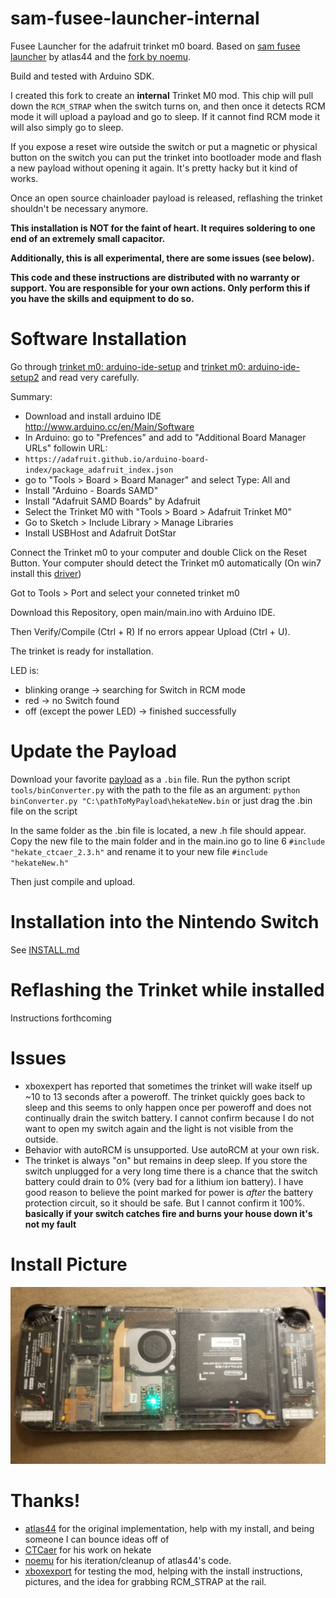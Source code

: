 

# sam-fusee-launcher-internal

Fusee Launcher for the adafruit trinket m0 board. Based on [sam fusee launcher](https://github.com/atlas44/sam-fusee-launcher) by atlas44 and the [fork by noemu](https://github.com/noemu/sam-fusee-launcher).

Build and tested with Arduino SDK.

I created this fork to create an **internal** Trinket M0 mod. This chip will
pull down the `RCM_STRAP` when the switch turns on, and then once it detects
RCM mode it will upload a payload and go to sleep. If it cannot find RCM mode
it will also simply go to sleep.

If you expose a reset wire outside the switch or put a magnetic or physical
button on the switch you can put the trinket into bootloader mode and flash a
new payload without opening it again. It's pretty hacky but it kind of works.

Once an open source chainloader payload is released, reflashing the trinket
shouldn't be necessary anymore.

**This installation is NOT for the faint of heart. It requires soldering to one
end of an extremely small capacitor.**

**Additionally, this is all experimental, there are some issues (see below).**

**This code and these instructions are distributed with no warranty or support.
You are responsible for your own actions. Only perform this if you have the
skills and equipment to do so.**

# Software Installation

Go through [trinket m0: arduino-ide-setup](https://learn.adafruit.com/adafruit-trinket-m0-circuitpython-arduino/arduino-ide-setup) and [trinket m0: arduino-ide-setup2](https://learn.adafruit.com/adafruit-trinket-m0-circuitpython-arduino/using-with-arduino-ide) and read very carefully.

Summary:
* Download and install arduino IDE http://www.arduino.cc/en/Main/Software
* In Arduino: go to "Prefences" and add to "Additional Board Manager URLs" followin URL:
*  `https://adafruit.github.io/arduino-board-index/package_adafruit_index.json`
* go to "Tools > Board > Board Manager" and select Type: All and
* Install "Arduino - Boards SAMD"
* Install "Adafruit SAMD Boards" by Adafruit
* Select the Trinket M0 with "Tools > Board > Adafruit Trinket M0"
* Go to Sketch > Include Library > Manage Libraries
* Install USBHost and Adafruit DotStar

Connect the Trinket m0 to your computer and double Click on the Reset Button.
Your computer should detect the Trinket m0 automatically (On win7 install this [driver](https://github.com/adafruit/Adafruit_Windows_Drivers/releases/download/2.2.0/adafruit_drivers_2.2.0.0.exe))

Got to Tools > Port and select your conneted trinket m0

Download this Repository, open main/main.ino with Arduino IDE.

Then Verify/Compile (Ctrl + R)
If no errors appear
Upload (Ctrl + U).

The trinket is ready for installation.

LED is:
* blinking orange -> searching for Switch in RCM mode
* red -> no Switch found
* off (except the power LED) -> finished successfully

# Update the Payload
Download your favorite [payload](https://github.com/CTCaer/hekate/releases) as a `.bin` file.
Run the python script `tools/binConverter.py` with the path to the file as an argument:
`python binConverter.py "C:\pathToMyPayload\hekateNew.bin` or just drag the .bin file on the script

In the same folder as the .bin file is located, a new .h file should appear. Copy the new file to the main folder and in the main.ino go to line 6 `#include "hekate_ctcaer_2.3.h"` and rename it to your new file `#include "hekateNew.h"`

Then just compile and upload.

# Installation into the Nintendo Switch

See [INSTALL.md](INSTALL.md)

# Reflashing the Trinket while installed

Instructions forthcoming

# Issues

* xboxexpert has reported that sometimes the trinket will wake itself up ~10 to
  13 seconds after a poweroff. The trinket quickly goes back to sleep and this
seems to only happen once per poweroff and does not continually drain the
switch battery. I cannot confirm because I do not want to open my switch again
and the light is not visible from the outside.
* Behavior with autoRCM is unsupported. Use autoRCM at your own risk.
* The trinket is always "on" but remains in deep sleep. If you store the switch
  unplugged for a very long time there is a chance that the switch battery
could drain to 0% (very bad for a lithium ion battery). I have good reason to
believe the point marked for power is *after* the battery protection circuit,
so it should be safe. But I cannot confirm it 100%. **basically if your switch
catches fire and burns your house down it's not my fault**

# Install Picture

![xboxexpert's installation](images/xboxexpert2.png)

# Thanks!

* [atlas44](https://github.com/atlas44/sam-fusee-launcher) for the original
  implementation, help with my install, and being someone I can bounce ideas
off of
* [CTCaer](https://github.com/CTCaer/hekate) for his work on hekate
* [noemu](https://github.com/noemu/sam-fusee-launcher) for his
  iteration/cleanup of atlas44's code.
* [xboxexport](https://www.youtube.com/user/xboxexpert) for testing the mod,
  helping with the install instructions, pictures, and the idea for grabbing
RCM_STRAP at the rail.

